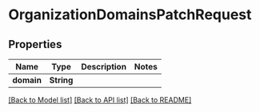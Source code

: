 # OrganizationDomainsPatchRequest

## Properties

Name | Type | Description | Notes
------------ | ------------- | ------------- | -------------
**domain** | **String** |  | 

[[Back to Model list]](../README.md#documentation-for-models) [[Back to API list]](../README.md#documentation-for-api-endpoints) [[Back to README]](../README.md)


